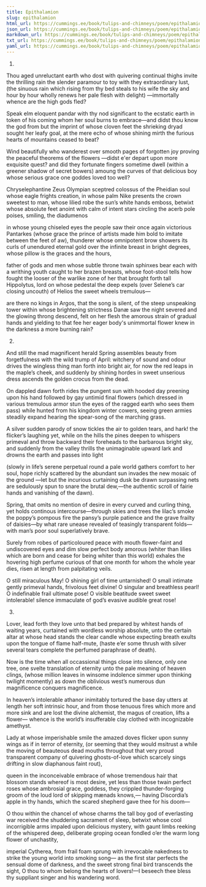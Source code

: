 ```yaml
---
title: Epithalamion
slug: epithalamion
html_url: https://cummings.ee/book/tulips-and-chimneys/poem/epithalamion/
json_url: https://cummings.ee/book/tulips-and-chimneys/poem/epithalamion.json
markdown_url: https://cummings.ee/book/tulips-and-chimneys/poem/epithalamion.md
txt_url: https://cummings.ee/book/tulips-and-chimneys/poem/epithalamion.txt
yaml_url: https://cummings.ee/book/tulips-and-chimneys/poem/epithalamion.yaml
---
```


1.

Thou aged unreluctant earth who dost
with quivering continual thighs invite
the thrilling rain the slender paramour
to toy with they extraordinary lust,
(the sinuous rain which rising from thy bed
steals to his wife the sky and hour by hour
wholly renews her pale flesh with delight)
—immortally whence are the high gods fled?

Speak elm eloquent pandar with thy nod
significant to the ecstatic earth
in token of his coming whom her soul
burns to embrace—and didst thou know the god
from but the imprint of whose cloven feet
the shrieking dryad sought her leafy goal,
at the mere echo of whose shining mirth
the furious hearts of mountains ceased to beat?

Wind beautifully who wanderest
over smooth pages of forgotten joy
proving the peaceful theorems of the flowers
—didst e'er depart upon more exquisite quest?
and did they fortunate fingers sometime dwell
(within a greener shadow of secret bowers)
amoung the curves of that delicious boy
whose serious grace one goddes loved too well?

Chryselephantine Zeus Olympian
sceptred colossus of the Pheidian soul
whose eagle frights creation, in whose palm
Nike presents the crown sweetest to man,
whose lilied robe the sun’s white hands emboss,
betwixt whose absolute feet anoint with calm
of intent stars circling the acerb pole
poises, smiling, the diadumenos

in whose young chiseled eyes the people saw
their once again victorious Pantarkes
(whose grace the prince of artists made him bold
to imitate between the feet of aw),
thunderer whose omnipotent brow showers
its curls of unendured eternal gold
over the infinite breast in bright degrees,
whose pillow is the graces and the hours,

father of gods and men whose subtle throne
twain sphinxes bear each with a writhing youth
caught to her brazen breasts, whose foot-stool tells
how fought the looser of the warlike zone
of her that brought forth tall Hippolytus,
lord on whose pedestal the deep expels
(over Selene’s car closing uncouth)
of Helios the sweet wheels tremulous—

are there no kings in Argos, that the song
is silent, of the steep unspeaking tower
within whose brightening strictness Danæ
saw the night severed and the glowing throng
descend, felt on her flesh the amorous strain
of gradual hands and yielding to that fee
her eager body's unimmortal flower
knew in the darkness a more burning rain?

2.

And still the mad magnificent herald Spring
assembles beauty from forgetfulness
with the wild trump of April: witchery
of sound and odour drives the wingless thing
man forth into bright air, for now the red
leaps in the maple’s cheek, and suddenly
by shining hordes in sweet unserious dress
ascends the golden crocus from the dead.

On dappled dawn forth rides the pungent sun
with hooded day preening upon his hand
followed by gay untimid final flowers
(which dressed in various tremulous armor stun
the eyes of the ragged earth who sees them pass)
while hunted from his kingdom winter cowers,
seeing green armies steadily expand
hearing the spear-song of the marching grass.

A silver sudden parody of snow
tickles the air to golden tears, and hark!
the flicker’s laughing yet, while on the hills
the pines deepen to whispers primeval and throw
backward their foreheads to the barbarous bright
sky, and suddenly from the valley thrills
the unimaginable upward lark
and drowns the earth and passes into light

(slowly in life’s serene perpetual round
a pale world gathers comfort to her soul,
hope richly scattered by the abundant sun
invades the new mosaic of the ground
—let but the incurious curtaining dusk be drawn
surpassing nets are sedulously spun
to snare the brutal dew,—the authentic scroll
of fairie hands and vanishing of the dawn).

Spring, that omits no mention of desire
in every curved and curling thing, yet holds
continous intercourse—through skies and trees
the lilac’s smoke the poppy’s pompous fire
the pansy’s purple patience and the grave
frailty of daisies—by what rare unease
revealed of teasingly transparent folds—
with man’s poor soul superlatively brave.

Surely from robes of particoloured peace
with mouth flower-faint and undiscovered eyes
and dim slow perfect body amorous
(whiter than lilies which are born and cease
for being whiter than this world) exhales
the hovering high perfume curious
of that one month for whom the whole year dies,
risen at length from palpitating veils.

O still miraculous May! O shining girl
of time untarnished! O small intimate
gently primeval hands, frivolous feet
divine! O singular and breathless pearl!
O indefinable frail ultimate pose!
O visible beatitude sweet sweet
intolerable! silence immaculate
of god’s evasive audible great rose!

3.

Lover, lead forth they love unto that bed
prepared by whitest hands of waiting years,
curtained with wordless worship absolute,
unto the certain altar at whose head
stands the clear candle whose expecting breath
exults upon the tongue of flame half-mute,
(haste e’er some thrush with silver several tears
complete the perfumed paraphrase of death).

Now is the time when all occassional things
close into silence, only one tree, one
svelte translation of eternity
unto the pale meaning of heaven clings,
(whose million leaves in winsome indolence
simmer upon thinking twilight momently)
as down the oblivious west’s numerous dun
magnificence conquers magnificence.

In heaven’s intolerable athanor
inimitably tortured the base day
utters at length her soft intrinsic hour,
and from those tenuous fires which more and more
sink and are lost the divine alchemist,
the magus of creation, lifts a flower—
whence is the world’s insufferable clay
clothed with incognizable amethyst.

Lady at whose imperishable smile
the amazed doves flicker upon sunny wings
as if in terror of eternity,
(or seeming that they would msitrust a while
the moving of beauteous dead mouths throughout
that very proud transparent company
of quivering ghosts-of-love which scarcely sings
drifting in slow diaphanous faint rout),

queen in the inconceivable embrace
of whose tremendous hair that blossom stands
whereof is most desire, yet less than those
twain perfect roses whose ambrosial grace,
goddess, they crippled thunder-forging groom
of the loud lord of skipping mænads knows,—
having Discordia’s apple in thy hands,
which the scared shepherd gave thee for his doom—

O thou within the chancel of whose charms
the tall boy god of everlasting war
received the shuddering sacrament of sleep,
betwixt whose cool incorrigible arms
impaled upon delicious mystery,
with gaunt limbs reeking of the whispered deep,
deliberate groping ocean fondled o’er
the warm long flower of unchastity,

imperial Cytherea, from frail foam
sprung with irrevocable nakedness
to strike the young world into smoking song—
as the first star perfects the sensual dome
of darkness, and the sweet strong final bird
transcends the sight, O thou to whom belong
the hearts of lovers!—I beseech thee bless
thy suppliant singer and his wandering word.

